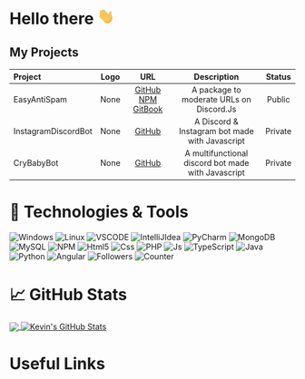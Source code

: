 <!--
**thekevinava/thekevinava** is a ✨ _special_ ✨ repository because its `README.md` (this file) appears on your GitHub profile.

Here are some ideas to get you started:

- 🔭 I’m currently working on ...
- 🌱 I’m currently learning ...
- 👯 I’m looking to collaborate on ...
- 🤔 I’m looking for help with ...
- 💬 Ask me about ...
- 📫 How to reach me: ...
- 😄 Pronouns: ...
- ⚡ Fun fact: ...
-->

# Hello there <img src="https://raw.githubusercontent.com/thekevinava/thekevinava/main/assets/wave.gif" width="30px">

## My Projects
| Project        | Logo           | URL           | Description | Status |
|:------------- |:-------------:|:-------------:|:--------------:|:--------------:|
| EasyAntiSpam | None |[GitHub](https://github.com/thekevinava/EasyAntiSpam) [NPM](https://www.npmjs.com/package/easyantispam) [GitBook](https://thekevinava.gitbook.io/easyantispam/) | A package to moderate URLs on Discord.Js | Public |
| InstagramDiscordBot | None |[GitHub](https://github.com/thekevinava/InstagramDiscordBot) | A Discord & Instagram bot made with Javascript | Private |
| CryBabyBot | None |[GitHub](https://github.com/thekevinava/CryBabyBot) | A multifunctional discord bot made with Javascript | Private |

# 🔧 Technologies & Tools

<p>
  <img alt="Windows" src="https://img.shields.io/badge/OS-Windows-informational?style=flat&logo=windows&logoColor=white&color=e15d31" />
  <img alt="Linux" src="https://img.shields.io/badge/OS-Linux-informational?style=flat&logo=linux&logoColor=white&color=e15d31" />

  <img alt="VSCODE" src="https://img.shields.io/badge/Editor-Visual Studio Code-informational?style=flat&logo=visual-studio-code&logoColor=white&color=e236ad" />
  <img alt="IntelliJIdea" src="https://img.shields.io/badge/Editor-IntelliJ Idea-informational?style=flat&logo=intellij-idea&logoColor=white&color=e236ad" />
  <img alt="PyCharm" src="https://img.shields.io/badge/Editor-PyCharm-informational?style=flat&logo=pycharm&logoColor=white&color=e236ad" />

  <img alt="MongoDB" src="https://img.shields.io/badge/Tools-MongoDB-informational?style=flat&logo=mongodb&logoColor=white&color=f3a137" />
  <img alt="MySQL" src="https://img.shields.io/badge/Tools-MySQL-informational?style=flat&logo=mysql&logoColor=white&color=f3a137" />
  <img alt="NPM" src="https://img.shields.io/badge/Tools-NPM-informational?style=flat&logo=npm&logoColor=white&color=f3a137" />

  <img alt="Html5" src="https://img.shields.io/badge/Code-HTML5-informational?style=flat&logo=html5&logoColor=white&color=55d90f" />
  <img alt="Css" src="https://img.shields.io/badge/Code-CSS-informational?style=flat&logo=css3&logoColor=white&color=55d90f" />
  <img alt="PHP" src="https://img.shields.io/badge/Code-PHP-informational?style=flat&logo=php&logoColor=white&color=55d90f" />
  <img alt="Js" src="https://img.shields.io/badge/Code-JavasCript-informational?style=flat&logo=javascript&logoColor=white&color=55d90f" />
  <img alt="TypeScript" src="https://img.shields.io/badge/Code-TypeScript-informational?style=flat&logo=typescript&logoColor=white&color=55d90f" />
  <img alt="Java" src="https://img.shields.io/badge/Code-Java-informational?style=flate&logo=java&logoColor=white&color=55d90f" />
  <img alt="Python" src="https://img.shields.io/badge/Code-Python-informational?style=flat&logo=python&logoColor=white&color=55d90f" />
  <img alt="Angular" src="https://img.shields.io/badge/Code-Angular-informational?style=flat&logo=angular&logoColor=white&color=55d90f" />
  
  <img alt="Followers" src="https://img.shields.io/github/followers/thekevinava?label=Followers&logo=github&color=e21724" />
  <img alt="Counter" src="https://komarev.com/ghpvc/?username=kevinava&color=e21724" />
</p>

# 📈 GitHub Stats

<a href="https://github.com/thekevinava">
  <img align="center" src="https://github-readme-stats.vercel.app/api/top-langs/?username=thekevinava&title_color=ffffff&text_color=c9cacc&icon_color=2bbc8a&bg_color=1d1f21" />
</a>

<a href="https://github.com/thekevinava">
  <img align="center" src="https://github-readme-stats.vercel.app/api?username=thekevinava&show_icons=true&line_height=27&count_private=true&title_color=ffffff&text_color=c9cacc&icon_color=2bbc8a&bg_color=1d1f21" alt="Kevin's GitHub Stats" />
</a>

# Useful Links

